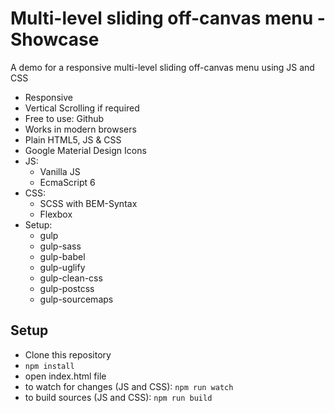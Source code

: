 # Multi-level sliding off-canvas menu - Showcase

A demo for a responsive multi-level sliding off-canvas menu using JS and CSS

- Responsive
- Vertical Scrolling if required
- Free to use: Github
- Works in modern browsers
- Plain HTML5, JS & CSS
- Google Material Design Icons
- JS:
  - Vanilla JS
  - EcmaScript 6
- CSS:
  - SCSS with BEM-Syntax
  - Flexbox
- Setup:
  - gulp
  - gulp-sass
  - gulp-babel
  - gulp-uglify
  - gulp-clean-css
  - gulp-postcss
  - gulp-sourcemaps

## Setup

- Clone this repository
- `npm install`
- open index.html file
- to watch for changes (JS and CSS): `npm run watch`
- to build sources (JS and CSS): `npm run build`
